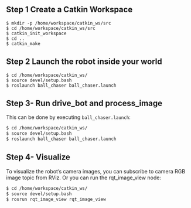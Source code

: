 ## Step 1 Create a Catkin Workspace

```
$ mkdir -p /home/workspace/catkin_ws/src
$ cd /home/workspace/catkin_ws/src
$ catkin_init_workspace
$ cd ..
$ catkin_make
```

## Step 2 **Launch the robot inside your world**

```
$ cd /home/workspace/catkin_ws/
$ source devel/setup.bash
$ roslaunch ball_chaser ball_chaser.launch
```

## **Step 3- Run drive_bot and process_image**

This can be done by executing `ball_chaser.launch`:

```sh
$ cd /home/workspace/catkin_ws/
$ source devel/setup.bash
$ roslaunch ball_chaser ball_chaser.launch
```

## Step 4- Visualize

To visualize the robot’s camera images, you can subscribe to camera RGB image topic from RViz. Or you can run the rqt_image_view node:

```sh
$ cd /home/workspace/catkin_ws/
$ source devel/setup.bash
$ rosrun rqt_image_view rqt_image_view  
```